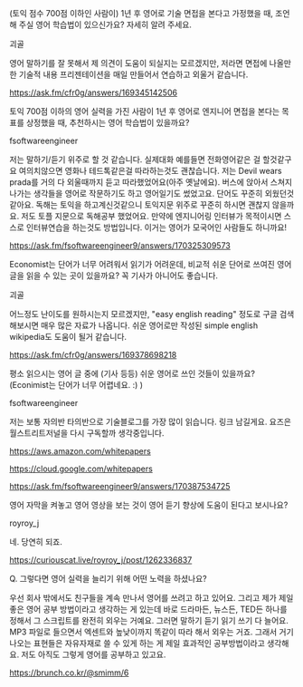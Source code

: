 (토익 점수 700점 이하인 사람이) 1년 후 영어로 기술 면접을 본다고 가정했을 때, 조언해 주실 영어 학습법이 있으신가요? 자세히 알려 주세요.
	
괴골

영어 말하기를 잘 못해서 제 의견이 도움이 되실지는 모르겠지만, 저라면 면접에 나올만한 기술적 내용 프리젠테이션을 매일 만들어서 연습하고 외울거 같습니다.

https://ask.fm/cfr0g/answers/169345142506


토익 700점 이하의 영어 실력을 가진 사람이 1년 후 영어로 엔지니어 면접을 본다는 목표를 상정했을 때, 추천하시는 영어 학습법이 있을까요?
	
fsoftwareengineer

저는 말하기/듣기 위주로 할 것 같습니다. 실제대화 예를들면 전화영어같은 걸 할것같구요 여의치않으면 영화나 테드톡같은걸 따라하는것도 괜찮습니다. 저는 Devil wears prada를 거의 다 외울때까지 듣고 따라했었어요(아주 옛날에요). 버스에 앉아서 스쳐지나가는 생각들을 영어로 작문하기도 하고 영어일기도 썼었고요. 단어도 꾸준히 외웠던것 같아요.
독해는 토익을 하고계신것같으니 토익지문 위주로 꾸준히 하시면 괜찮지 않을까요. 저도 토플 지문으로 독해공부 했었어요.
만약에 엔지니어링 인터뷰가 목적이시면 스스로 인터뷰연습을 하는것도 방법입니다. 이거는 영어가 모국어인 사람들도 하니까요!

https://ask.fm/fsoftwareengineer9/answers/170325309573

Economist는 단어가 너무 어려워서 읽기가 어려운데, 비교적 쉬운 단어로 쓰여진 영어 글을 읽을 수 있는 곳이 있을까요? 꼭 기사가 아니어도 좋습니다.

괴골

어느정도 난이도를 원하시는지 모르겠지만, "easy english reading" 정도로 구글 검색해보시면 매우 많은 자료가 나옵니다. 쉬운 영어로만 작성된 simple english wikipedia도 도움이 될거 같습니다.

https://ask.fm/cfr0g/answers/169378698218


평소 읽으시는 영어 글 중에 (기사 등등) 쉬운 영어로 쓰인 것들이 있을까요? (Econimist는 단어가 너무 어렵네요. :) )

fsoftwareengineer

저는 보통 자의반 타의반으로 기술블로그를 가장 많이 읽습니다. 링크 남길게요. 요즈은 월스트리트저널을 다시 구독할까 생각중입니다.

https://aws.amazon.com/whitepapers

https://cloud.google.com/whitepapers

https://ask.fm/fsoftwareengineer9/answers/170387534725

영어 자막을 켜놓고 영어 영상을 보는 것이 영어 듣기 향상에 도움이 된다고 보시나요?

royroy_j

네. 당연히 되죠.

https://curiouscat.live/royroy_j/post/1262336837

Q. 그렇다면 영어 실력을 늘리기 위해 어떤 노력을 하셨나요?

우선 회사 밖에서도 친구들을 계속 만나서 영어를 쓰려고 하고 있어요. 그리고 제가 제일 좋은 영어 공부 방법이라고 생각하는 게 있는데 바로 드라마든, 뉴스든, TED든 하나를 정해서 그 스크립트를 완전히 외우는 거예요. 그러면 말하기 듣기 읽기 쓰기 다 늘어요. MP3 파일로 들으면서 엑센트와 높낮이까지 똑같이 따라 해서 외우는 거죠. 그래서 거기 나오는 표현들은 자유자재로 쓸 수 있게 하는 게 제일 효과적인 공부방법이라고 생각해요. 저도 아직도 그렇게 영어를 공부하고 있고요.

https://brunch.co.kr/@smimm/6


